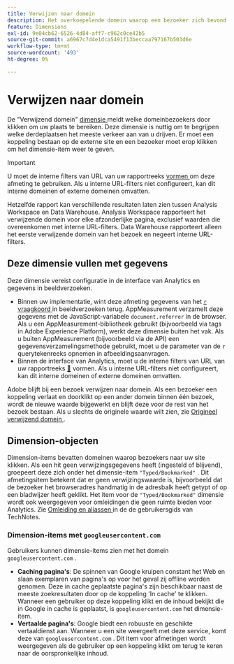 ```yaml
---
title: Verwijzen naar domein
description: Het overkoepelende domein waarop een bezoeker zich bevond voordat hij naar uw site klikte.
feature: Dimensions
exl-id: 9e04cb62-6526-4d84-aff7-c962c0ce42b5
source-git-commit: a6967c7d4e1dca5491f13beccaa797167b503d6e
workflow-type: tm+mt
source-wordcount: '493'
ht-degree: 0%

---
```


# Verwijzen naar domein

De &quot;Verwijzend domein&quot; [ dimensie ](overview.md) meldt welke domeinbezoekers door klikken om uw plaats te bereiken. Deze dimensie is nuttig om te begrijpen welke derdeplaatsen het meeste verkeer aan van u drijven. Er moet een koppeling bestaan op de externe site en een bezoeker moet erop klikken om het dimensie-item weer te geven.

>[!IMPORTANT]
>
>U moet de interne filters van URL van uw rapportreeks [ vormen ](/help/admin/tools/manage-rs/edit-settings/general/internal-url-filter-admin.md) om deze afmeting te gebruiken. Als u interne URL-filters niet configureert, kan dit interne domeinen of externe domeinen omvatten.

Hetzelfde rapport kan verschillende resultaten laten zien tussen Analysis Workspace en Data Warehouse. Analysis Workspace rapporteert het verwijzende domein voor elke afzonderlijke pagina, exclusief waarden die overeenkomen met interne URL-filters. Data Warehouse rapporteert alleen het eerste verwijzende domein van het bezoek en negeert interne URL-filters.

## Deze dimensie vullen met gegevens

Deze dimensie vereist configuratie in de interface van Analytics en gegevens in beeldverzoeken.

* Binnen uw implementatie, wint deze afmeting gegevens van het [`r` vraagkoord ](/help/implement/validate/query-parameters.md) in beeldverzoeken terug. AppMeasurement verzamelt deze gegevens met de JavaScript-variabele `document.referrer` in de browser. Als u een AppMeasurement-bibliotheek gebruikt (bijvoorbeeld via tags in Adobe Experience Platform), werkt deze dimensie buiten het vak. Als u buiten AppMeasurement (bijvoorbeeld via de API) een gegevensverzamelingsmethode gebruikt, moet u de parameter van de `r` querytekenreeks opnemen in afbeeldingsaanvragen.
* Binnen de interface van Analytics, moet u de interne filters van URL van uw rapportreeks [&#128279;](/help/admin/tools/manage-rs/edit-settings/general/internal-url-filter-admin.md) vormen. Als u interne URL-filters niet configureert, kan dit interne domeinen of externe domeinen omvatten.

Adobe blijft bij een bezoek verwijzen naar domein. Als een bezoeker een koppeling verlaat en doorklikt op een ander domein binnen één bezoek, wordt de nieuwe waarde bijgewerkt en blijft deze voor de rest van het bezoek bestaan. Als u slechts de originele waarde wilt zien, zie [ Origineel verwijzend domein ](original-referring-domain.md).

## Dimension-objecten

Dimension-items bevatten domeinen waarop bezoekers naar uw site klikken. Als een hit geen verwijzingsgegevens heeft (ingesteld of blijvend), groepeert deze zich onder het dimensie-item `"Typed/Bookmarked"` . Dit afmetingsitem betekent dat er geen verwijzingswaarde is, bijvoorbeeld dat de bezoeker het browseradres handmatig in de adresbalk heeft getypt of op een bladwijzer heeft geklikt. Het item voor de `"Typed/Bookmarked"` dimensie wordt ook weergegeven voor omleidingen die geen ruimte bieden voor Analytics. Zie [ Omleiding en aliassen ](/help/technotes/redirects.md) in de de gebruikersgids van TechNotes.

### Dimension-items met `googleusercontent.com`

Gebruikers kunnen dimensie-items zien met het domein `googleusercontent.com` .

* **Caching pagina&#39;s**: De spinnen van Google kruipen constant het Web en slaan exemplaren van pagina&#39;s op voor het geval zij offline worden genomen. Deze in cache geplaatste pagina&#39;s zijn beschikbaar naast de meeste zoekresultaten door op de koppeling &#39;In cache&#39; te klikken. Wanneer een gebruiker op deze koppeling klikt en de inhoud bekijkt die in Google in cache is geplaatst, is `googleusercontent.com` het dimensie-item.
* **Vertaalde pagina&#39;s**: Google biedt een robuuste en geschikte vertaaldienst aan. Wanneer u een site weergeeft met deze service, komt deze van `googleusercontent.com` . Dit item voor afmetingen wordt weergegeven als de gebruiker op een koppeling klikt om terug te keren naar de oorspronkelijke inhoud.

